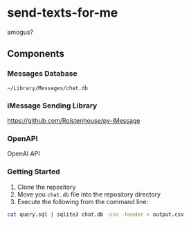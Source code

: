 # send-texts-for-me
amogus? 

## Components

### Messages Database

`~/Library/Messages/chat.db`

### iMessage Sending Library

https://github.com/Rolstenhouse/py-iMessage

### OpenAPI

OpenAI API

### Getting Started

1. Clone the repository
2. Move you `chat.db` file into the repository directory
3. Execute the following from the command line:

```bash
cat query.sql | sqlite3 chat.db -csv -header > output.csv
```
